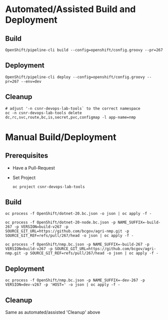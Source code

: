 # Automated/Assisted Build and Deployment

## Build
```
OpenShift/pipeline-cli build --config=openshift/config.groovy --pr=267
```

## Deployment
```
OpenShift/pipeline-cli deploy --config=openshift/config.groovy --pr=267 --env=dev

```

## Cleanup
```
# adjust '-n csnr-devops-lab-tools` to the correct namespace
oc -n csnr-devops-lab-tools delete dc,rc,svc,route,bc,is,secret,pvc,configmap -l app-name=nmp
```

# Manual Build/Deployment
## Prerequisites
  * Have a Pull-Request

  * Set Project
    ```
    oc project csnr-devops-lab-tools
    ```
## Build
```
oc process -f OpenShift/dotnet-20.bc.json -o json | oc apply -f -

oc process -f OpenShift/dotnet-20-node.bc.json -p NAME_SUFFIX=-build-267 -p VERSION=build-v267 -p SOURCE_GIT_URL=https://github.com/bcgov/agri-nmp.git -p SOURCE_GIT_REF=refs/pull/267/head -o json | oc apply -f -

oc process -f OpenShift/nmp.bc.json -p NAME_SUFFIX=-build-267 -p VERSION=build-v267 -p SOURCE_GIT_URL=https://github.com/bcgov/agri-nmp.git -p SOURCE_GIT_REF=refs/pull/267/head -o json | oc apply -f -
```

## Deployment
```
oc process -f OpenShift/nmp.bc.json -p NAME_SUFFIX=-dev-267 -p VERSION=dev-v267 -p 'HOST=' -o json | oc apply -f -
```

## Cleanup
Same as automated/assisted 'Cleanup' above